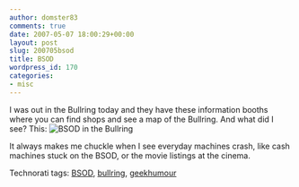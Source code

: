 ```yaml
---
author: domster83
comments: true
date: 2007-05-07 18:00:29+00:00
layout: post
slug: 200705bsod
title: BSOD
wordpress_id: 170
categories:
- misc
---
```


I was out in the Bullring today and they have these information booths where you can find shops and see a map of the Bullring. And what did I see? This:
![BSOD in the Bullring](http://farm1.static.flickr.com/225/488591173_c7535afbc6.jpg?v=1178560232)




It always makes me chuckle when I see everyday machines crash, like cash machines stuck on the BSOD, or the movie listings at the cinema.




Technorati tags: [BSOD](http://technorati.com/tag/bsod), [bullring](http://technorati.com/tag/bullring), [geekhumour](http://technorati.com/tag/geekhumour)
